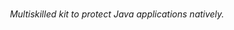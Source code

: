 <div align="center">
  <br>
  
  *Multiskilled kit to protect Java applications natively.*

  <br>
</div>